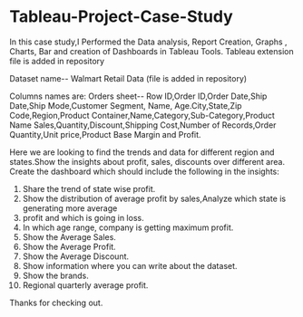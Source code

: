 # Tableau-Project-Case-Study

In this case study,I Performed the Data analysis, Report Creation, Graphs , Charts, Bar and creation of Dashboards in Tableau Tools.
Tableau extension file is added in repository

Dataset name-- Walmart Retail Data (file is added in repository)

Columns names are: Orders sheet-- Row ID,Order ID,Order Date,Ship Date,Ship Mode,Customer Segment, Name, Age.City,State,Zip Code,Region,Product Container,Name,Category,Sub-Category,Product Name Sales,Quantity,Discount,Shipping Cost,Number of Records,Order Quantity,Unit price,Product Base Margin and Profit.

Here we are looking to find the trends and data for different region and states.Show the insights about profit, sales, discounts over different area.
Create the dashboard which should include the following in the insights:

1. Share the trend of state wise profit.
2. Show the distribution of average profit by sales,Analyze which state is generating more average
3. profit and which is going in loss.
4. In which age range, company is getting maximum profit.
5. Show the Average Sales.
6. Show the Average Profit.
7. Show the Average Discount.
8. Show information where you can write about the dataset.
9. Show the brands.
10. Regional quarterly average profit.

Thanks for checking out.
